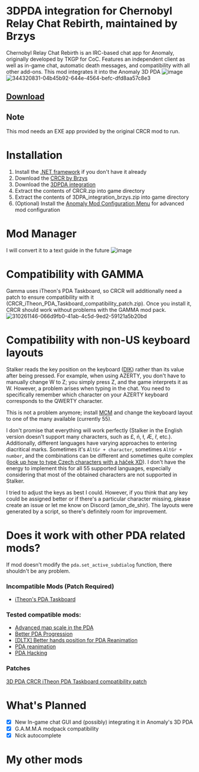 # 3DPDA integration for Chernobyl Relay Chat Rebirth, maintained by Brzys
 Chernobyl Relay Chat Rebirth is an IRC-based chat app for Anomaly, originally developed by TKGP for CoC. Features an independent client as well as in-game chat, automatic death messages, and compatibility with all other add-ons.
 This mod integrates it into the Anomaly 3D PDA
![image](https://github.com/user-attachments/assets/cafbb53f-d92d-46a2-9971-b48194f3a03d)
![344320831-04b45b92-644e-4564-befc-dfd8aa57c8e3](https://github.com/user-attachments/assets/677e4de1-1713-43e4-b51f-fc65c104aa06)
## [Download](https://github.com/Monolith-Innovation-Labs/crcr-3dpda-brzys/releases)

## Note
This mod needs an EXE app provided by the original CRCR mod to run.

# Installation
1. Install the [.NET framework](https://www.microsoft.com/net/download/framework) if you don't have it already
2. Download the [CRCR by Brzys](https://github.com/8r2y5/Chernobyl-Relay-Chat-Rebirth)
3. Download the [3DPDA integration](https://github.com/Monolith-Innovation-Labs/crcr-3dpda-brzys/releases)
4. Extract the contents of CRCR.zip into  game directory
5. Extract the contents of 3DPA_integration_brzys.zip into  game directory
6. (Optional) Install the [Anomaly Mod Configuration Menu](https://www.moddb.com/mods/stalker-anomaly/addons/anomaly-mod-configuration-menu) for advanced mod configuration

# Mod Manager
I will convert it to a text guide in the future
![image](https://github.com/user-attachments/assets/75fc3c60-2b64-4a1a-972e-f49d7f83f072)


# Compatibility with GAMMA
Gamma uses iTheon's PDA Taskboard, so CRCR will additionally need a patch to ensure compatibility with it (CRCR_iTheon_PDA_Taskboard_compatibility_patch.zip). Once you install it, CRCR should work without problems with the GAMMA mod pack.
 ![310261146-066d9fb0-41ab-4c5d-9ed2-59121a5b20bd](https://github.com/user-attachments/assets/d1471f42-c82e-4554-9bde-b0db762641d2)
# Compatibility with non-US keyboard layouts
Stalker reads the key position on the keyboard ([DIK](https://community.bistudio.com/wiki/DIK_KeyCodes)) rather than its value after being pressed. For example, when using AZERTY, you don't have to manually change W to Z; you simply press Z, and the game interprets it as W. However, a problem arises when typing in the chat. You need to specifically remember which character on your AZERTY keyboard corresponds to the QWERTY character.

This is not a problem anymore; install [MCM](https://www.moddb.com/mods/stalker-anomaly/addons/anomaly-mod-configuration-menu) and change the keyboard layout to one of the many available (currently 55). 

I don't promise that everything will work perfectly (Stalker in the English version doesn't support many characters, such as £, ń, ł, Æ, ř, etc.). Additionally, different languages have varying approaches to entering diacritical marks. Sometimes it's `AltGr + character`, sometimes `AltGr + number`, and the combinations can be different and sometimes quite complex ([look up how to type Czech characters with a háček XD](https://www.czechtime.cz/article/how-to-type-czech-characters-on-keyboard/)). I don't have the energy to implement this for all 55 supported languages, especially considering that most of the obtained characters are not supported in Stalker.

I tried to adjust the keys as best I could. However, if you think that any key could be assigned better or if there's a particular character missing, please create an issue or let me know on Discord (amon_de_shir). The layouts were generated by a script, so there's definitely room for improvement.

# Does it work with other PDA related mods?
If mod doesn't modify the `pda.set_active_subdialog` function, there shouldn't be any problem.

###  Incompatible Mods (Patch Required)
- [iTheon's PDA Taskboard](https://www.moddb.com/mods/stalker-anomaly/addons/itheons-pda-taskboard)

### Tested compatible mods:
- [Advanced map scale in the PDA](https://www.moddb.com/mods/stalker-anomaly/addons/advanced-map-scale-in-the-pda)
- [Better PDA Progression](https://www.moddb.com/mods/stalker-anomaly/addons/better-pda-progression)
- [[DLTX] Better hands position for PDA Reanimation](https://www.moddb.com/mods/stalker-anomaly/addons/dltx-better-hands-position-for-pda-reanimation)
- [PDA reanimation](https://www.moddb.com/mods/stalker-anomaly/addons/pda-reanimation)
- [PDA Hacking](https://www.moddb.com/mods/stalker-anomaly/addons/pda-hacking)

### Patches
[3D PDA CRCR iTheon PDA Taskboard compatibility patch](https://github.com/Monolith-Innovation-Labs/3d-crcr-itheon-pda-taskboard-compatibility-patch/blob/main/README.md)

# What's Planned  
- [x] New In-game chat GUI and (possibly) integrating it in Anomaly's 3D PDA
- [x] G.A.M.M.A modpack compatibility
- [x] Nick autocomplete

# My other mods
